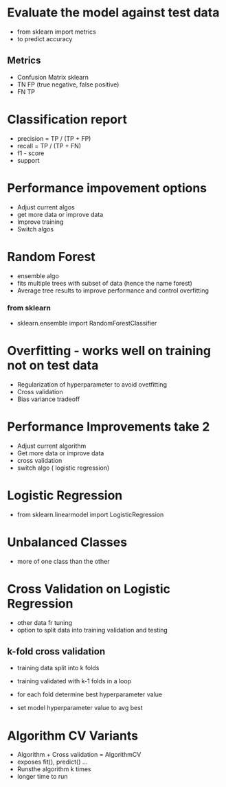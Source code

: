 # Evaluate the model against test data
- from sklearn import metrics
- to predict accuracy 

## Metrics 
- Confusion Matrix sklearn
- TN FP (true negative, false positive)
- FN TP

# Classification report
- precision = TP / (TP + FP)
- recall = TP / (TP + FN)
- f1 - score 
- support

# Performance impovement options 
- Adjust current algos
- get more data or improve data
- Improve training 
- Switch algos

# Random Forest
- ensemble algo 
- fits multiple trees with subset of data (hence the name forest)
- Average tree results to improve performance and control overfitting

### from sklearn
- sklearn.ensemble import RandomForestClassifier
# Overfitting - works well on training not on test data
- Regularization of hyperparameter to avoid ovetfitting
- Cross validation
- Bias variance tradeoff

# Performance Improvements take 2
- Adjust current algorithm 
- Get more data or improve data
- cross validation
- switch algo ( logistic regression)

# Logistic Regression 
- from sklearn.linearmodel import LogisticRegression

# Unbalanced Classes 
- more of one class than the other

# Cross Validation on Logistic Regression 
- other data fr tuning
- option to split data into training validation and testing

## k-fold cross validation 
- training data split into k folds 
- training validated with k-1 folds in a loop

- for each fold determine best hyperparameter value
- set model hyperparameter value to avg best

# Algorithm CV Variants
- Algorithm + Cross validation = AlgorithmCV
- exposes fit(), predict() ...
- Runsthe algorithm k times
- longer time to run 





